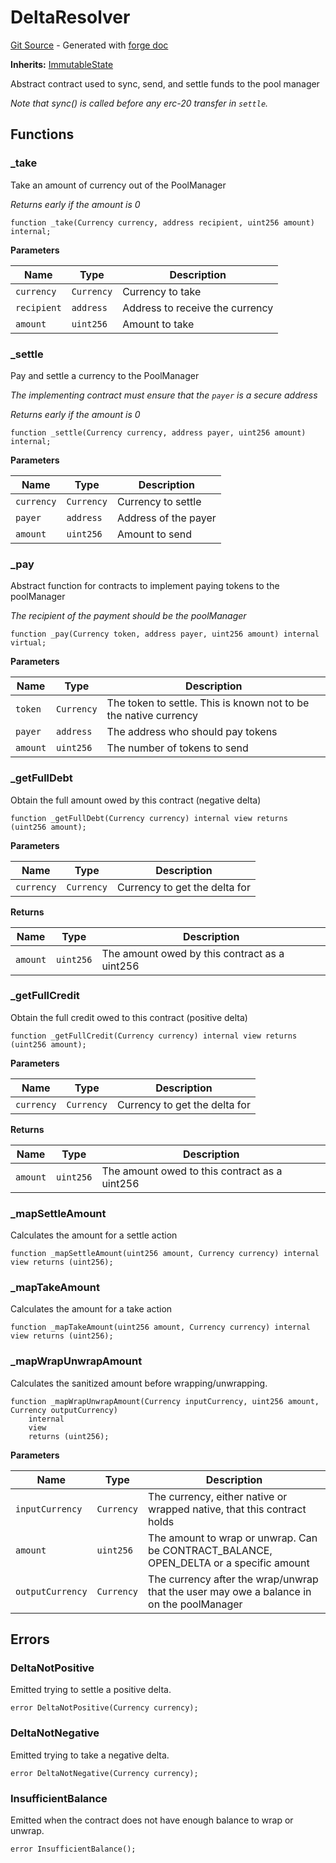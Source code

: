 # DeltaResolver
[Git Source](https://github.com/uniswap/v4-periphery/blob/cf451c4f55f36ea64c2007d331e3a3574225fc8b/src/base/DeltaResolver.sol) - Generated with [forge doc](https://book.getfoundry.sh/reference/forge/forge-doc)

**Inherits:**
[ImmutableState](contracts/v4/reference/periphery/base/ImmutableState.md)

Abstract contract used to sync, send, and settle funds to the pool manager

*Note that sync() is called before any erc-20 transfer in `settle`.*


## Functions
### _take

Take an amount of currency out of the PoolManager

*Returns early if the amount is 0*


```solidity
function _take(Currency currency, address recipient, uint256 amount) internal;
```
**Parameters**

|Name|Type|Description|
|----|----|-----------|
|`currency`|`Currency`|Currency to take|
|`recipient`|`address`|Address to receive the currency|
|`amount`|`uint256`|Amount to take|


### _settle

Pay and settle a currency to the PoolManager

*The implementing contract must ensure that the `payer` is a secure address*

*Returns early if the amount is 0*


```solidity
function _settle(Currency currency, address payer, uint256 amount) internal;
```
**Parameters**

|Name|Type|Description|
|----|----|-----------|
|`currency`|`Currency`|Currency to settle|
|`payer`|`address`|Address of the payer|
|`amount`|`uint256`|Amount to send|


### _pay

Abstract function for contracts to implement paying tokens to the poolManager

*The recipient of the payment should be the poolManager*


```solidity
function _pay(Currency token, address payer, uint256 amount) internal virtual;
```
**Parameters**

|Name|Type|Description|
|----|----|-----------|
|`token`|`Currency`|The token to settle. This is known not to be the native currency|
|`payer`|`address`|The address who should pay tokens|
|`amount`|`uint256`|The number of tokens to send|


### _getFullDebt

Obtain the full amount owed by this contract (negative delta)


```solidity
function _getFullDebt(Currency currency) internal view returns (uint256 amount);
```
**Parameters**

|Name|Type|Description|
|----|----|-----------|
|`currency`|`Currency`|Currency to get the delta for|

**Returns**

|Name|Type|Description|
|----|----|-----------|
|`amount`|`uint256`|The amount owed by this contract as a uint256|


### _getFullCredit

Obtain the full credit owed to this contract (positive delta)


```solidity
function _getFullCredit(Currency currency) internal view returns (uint256 amount);
```
**Parameters**

|Name|Type|Description|
|----|----|-----------|
|`currency`|`Currency`|Currency to get the delta for|

**Returns**

|Name|Type|Description|
|----|----|-----------|
|`amount`|`uint256`|The amount owed to this contract as a uint256|


### _mapSettleAmount

Calculates the amount for a settle action


```solidity
function _mapSettleAmount(uint256 amount, Currency currency) internal view returns (uint256);
```

### _mapTakeAmount

Calculates the amount for a take action


```solidity
function _mapTakeAmount(uint256 amount, Currency currency) internal view returns (uint256);
```

### _mapWrapUnwrapAmount

Calculates the sanitized amount before wrapping/unwrapping.


```solidity
function _mapWrapUnwrapAmount(Currency inputCurrency, uint256 amount, Currency outputCurrency)
    internal
    view
    returns (uint256);
```
**Parameters**

|Name|Type|Description|
|----|----|-----------|
|`inputCurrency`|`Currency`|The currency, either native or wrapped native, that this contract holds|
|`amount`|`uint256`|The amount to wrap or unwrap. Can be CONTRACT_BALANCE, OPEN_DELTA or a specific amount|
|`outputCurrency`|`Currency`|The currency after the wrap/unwrap that the user may owe a balance in on the poolManager|


## Errors
### DeltaNotPositive
Emitted trying to settle a positive delta.


```solidity
error DeltaNotPositive(Currency currency);
```

### DeltaNotNegative
Emitted trying to take a negative delta.


```solidity
error DeltaNotNegative(Currency currency);
```

### InsufficientBalance
Emitted when the contract does not have enough balance to wrap or unwrap.


```solidity
error InsufficientBalance();
```

